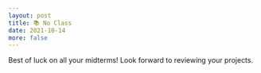 ```yaml
---
layout: post
title: 📚 No Class
date: 2021-10-14
more: false
---
```


Best of luck on all your midterms! Look forward to reviewing your projects.